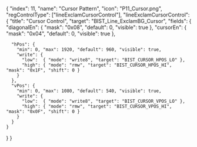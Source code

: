{
  "index": 11,
  "name": "Cursor Pattern",
  "icon": "P11_Cursor.png",
  "regControlType": ["lineExclamCursorControl"],
  "lineExclamCursorControl": {
    "title": "Cursor Control",
    "target": "BIST_Line_ExclamBG_Cursor",
    "fields": {
      "diagonalEn": { "mask": "0x08", "default": 0, "visible": true },
      "cursorEn":   { "mask": "0x04", "default": 0, "visible": true },

      "hPos": {
        "min": 0, "max": 1920, "default": 960, "visible": true,
        "write": {
          "low":  { "mode": "write8", "target": "BIST_CURSOR_HPOS_LO" },
          "high": { "mode": "rmw", "target": "BIST_CURSOR_HPOS_HI", "mask": "0x1F", "shift": 0 }
        }
      },
      "vPos": {
        "min": 0, "max": 1080, "default": 540, "visible": true,
        "write": {
          "low":  { "mode": "write8", "target": "BIST_CURSOR_VPOS_LO" },
          "high": { "mode": "rmw", "target": "BIST_CURSOR_VPOS_HI", "mask": "0x0F", "shift": 0 }
        }
      }
    }
  }
}